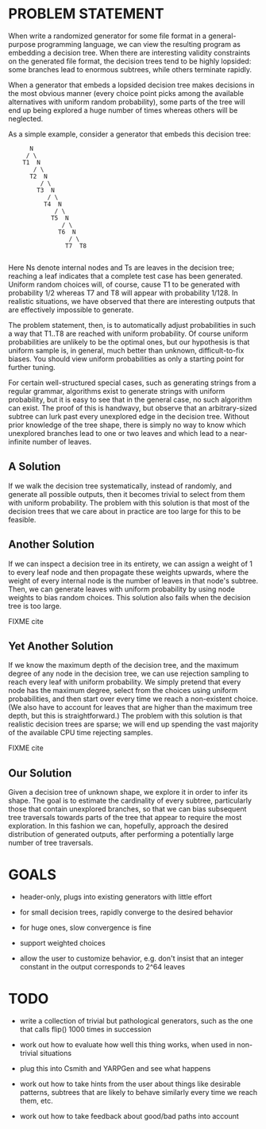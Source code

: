 # PROBLEM STATEMENT

When write a randomized generator for some file format in a
general-purpose programming language, we can view the resulting
program as embedding a decision tree. When there are interesting
validity constraints on the generated file format, the decision trees
tend to be highly lopsided: some branches lead to enormous subtrees,
while others terminate rapidly.

When a generator that embeds a lopsided decision tree makes decisions
in the most obvious manner (every choice point picks among the
available alternatives with uniform random probability), some parts of
the tree will end up being explored a huge number of times whereas
others will be neglected.

As a simple example, consider a generator that embeds this decision
tree:

```
      N
     / \
    T1  N
       / \
      T2  N
         / \
        T3  N
           / \
          T4  N
             / \
            T5  N
               / \
              T6  N
                 / \
                T7  T8
         
```

Here Ns denote internal nodes and Ts are leaves in the decision tree;
reaching a leaf indicates that a complete test case has been
generated. Uniform random choices will, of course, cause T1 to be
generated with probability 1/2 whereas T7 and T8 will appear with
probability 1/128. In realistic situations, we have observed that
there are interesting outputs that are effectively impossible to
generate.

The problem statement, then, is to automatically adjust probabilities
in such a way that T1..T8 are reached with uniform probability. Of
course uniform probabilities are unlikely to be the optimal ones, but
our hypothesis is that uniform sample is, in general, much better than
unknown, difficult-to-fix biases. You should view uniform
probabilities as only a starting point for further tuning.

For certain well-structured special cases, such as generating strings
from a regular grammar, algorithms exist to generate strings with
uniform probability, but it is easy to see that in the general case,
no such algorithm can exist. The proof of this is handwavy, but
observe that an arbitrary-sized subtree can lurk past every unexplored
edge in the decision tree. Without prior knowledge of the tree shape,
there is simply no way to know which unexplored branches lead to one
or two leaves and which lead to a near-infinite number of leaves.

## A Solution

If we walk the decision tree systematically, instead of randomly, and
generate all possible outputs, then it becomes trivial to select from
them with uniform probability. The problem with this solution is that
most of the decision trees that we care about in practice are too
large for this to be feasible.

## Another Solution

If we can inspect a decision tree in its entirety, we can assign a
weight of 1 to every leaf node and then propagate these weights
upwards, where the weight of every internal node is the number of
leaves in that node's subtree. Then, we can generate leaves with
uniform probability by using node weights to bias random choices.
This solution also fails when the decision tree is too large.

FIXME cite

## Yet Another Solution

If we know the maximum depth of the decision tree, and the maximum
degree of any node in the decision tree, we can use rejection sampling
to reach every leaf with uniform probability. We simply pretend that
every node has the maximum degree, select from the choices using
uniform probabilities, and then start over every time we reach a
non-existent choice. (We also have to account for leaves that are
higher than the maximum tree depth, but this is straightforward.) The
problem with this solution is that realistic decision trees are
sparse; we will end up spending the vast majority of the available CPU
time rejecting samples.

FIXME cite

## Our Solution

Given a decision tree of unknown shape, we explore it in order to
infer its shape. The goal is to estimate the cardinality of every
subtree, particularly those that contain unexplored branches, so that
we can bias subsequent tree traversals towards parts of the tree that
appear to require the most exploration. In this fashion we can,
hopefully, approach the desired distribution of generated outputs,
after performing a potentially large number of tree traversals.

# GOALS

- header-only, plugs into existing generators with little effort

- for small decision trees, rapidly converge to the desired behavior

- for huge ones, slow convergence is fine

- support weighted choices

- allow the user to customize behavior, e.g. don't insist that an
  integer constant in the output corresponds to 2^64 leaves

# TODO

- write a collection of trivial but pathological generators, such as
  the one that calls flip() 1000 times in succession

- work out how to evaluate how well this thing works, when used in
  non-trivial situations

- plug this into Csmith and YARPGen and see what happens

- work out how to take hints from the user about things like desirable
  patterns, subtrees that are likely to behave similarly every time we
  reach them, etc.

- work out how to take feedback about good/bad paths into account
